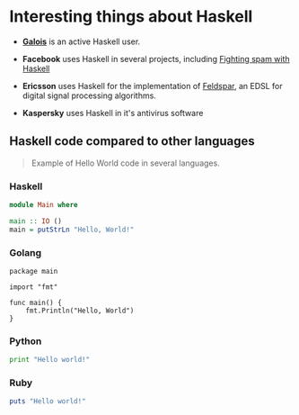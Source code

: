 # Interesting things about Haskell

* [**Galois**](https://galois.com/) is an active Haskell user.

* **Facebook** uses Haskell in several projects, including [Fighting spam with Haskell](https://code.fb.com/security/fighting-spam-with-haskell/)

* **Ericsson** uses Haskell for the implementation of [Feldspar](http://hackage.haskell.org/package/feldspar-compiler), an EDSL for digital signal processing algorithms.

* **Kaspersky** uses Haskell in it's antivirus software
  
## Haskell code compared to other languages

> Example of Hello World code in several languages.

### Haskell

```haskell
module Main where

main :: IO ()
main = putStrLn "Hello, World!"
```

### Golang

```golang
package main

import "fmt"

func main() {
    fmt.Println("Hello, World")
}
```

### Python

```Python
print "Hello world!"
```

### Ruby

```Ruby
puts "Hello world!"
```